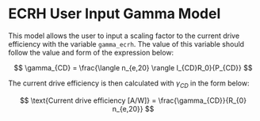 # ECRH User Input Gamma Model

This model allows the user to input a scaling factor to the current drive efficiency with the variable `gamma_ecrh`. The value of this variable should follow the value and form of the expression below:

$$
\gamma_{CD} = \frac{\langle n_{e,20} \rangle I_{CD}R_0}{P_{CD}}
$$

The current drive efficiency is then calculated with $\gamma_{CD}$ in the form below:

$$
\text{Current drive efficiency [A/W]} =  \frac{\gamma_{CD}}{R_{0} n_{e,20}}
$$                